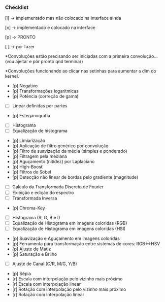 ### Checklist

[i] -> implementado mas não colocado na interface ainda

[x] -> implementado e colocado na interface

[p] -> PRONTO

[ ] -> por fazer

*Convoluções estão precisando ser iniciadas com a primeira convolução... (vou ajeitar e pôr pronto qnd terminar)

*Convoluções funcionando ao clicar nas setinhas para aumentar a dim do kernel.

- [p] Negativo
- [p] Transformações logarítmicas
- [p] Potência (correção de gama)
- [ ] Linear definidas por partes
- [p] Esteganografia
- [ ] Histograma 
- [ ] Equalização de histograma
- [p] Limiarização 
- [p] Aplicação de filtro genérico por convolução
- [p] Filtro de suavização da média (simples e ponderado) 
- [p] Filtragem pela mediana 
- [p] Aguçamento (nitidez) por Laplaciano 
- [p] High-Boost 
- [p] Filtros de Sobel 
- [p] Detecção não linear de bordas pelo gradiente (magnitude) 
- [ ] Cálculo da Transformada Discreta de Fourier 
- [ ] Exibição e edição do espectro
- [ ] Transformada Inversa 
- [p] Chroma-Key 
- [ ] Histograma (R, G, B e I) 
- [ ] Equalização de Histograma em imagens coloridas (RGB) 
- [ ] Equalização de Histograma em imagens coloridas (HSI) 
- [p] Suavização e Aguçamento em imagens coloridas 
- [p] Ferramenta para transformação entre sistemas de cores: RGB<->HSV
- [p] Ajuste de Matiz 
- [p] Saturação e Brilho 
- [ ] Ajuste de Canal (C/R, M/G, Y/B) 
- [p] Sépia 
- [r] Escala com interpolação pelo vizinho mais próximo 
- [r] Escala com interpolação linear
- [r] Rotação com interpolação pelo vizinho mais próximo 
- [r] Rotação com interpolação linear
